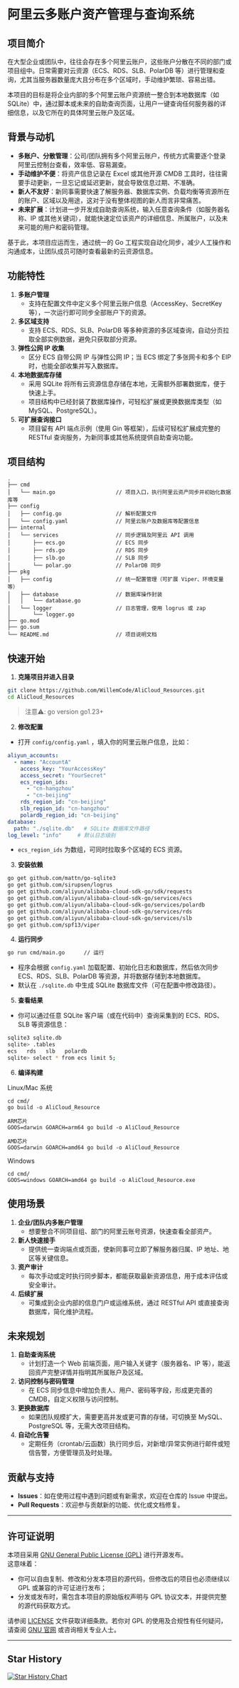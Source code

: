 # 阿里云多账户资产管理与查询系统

## 项目简介

在大型企业或团队中，往往会存在多个阿里云账户，这些账户分散在不同的部门或项目组中。日常需要对云资源（ECS、RDS、SLB、PolarDB 等）进行管理和查询，尤其当服务器数量庞大且分布在多个区域时，手动维护繁琐、容易出错。

本项目的目标是将企业内部的多个阿里云账户资源统一整合到本地数据库（如 SQLite）中，通过脚本或未来的自助查询页面，让用户一键查询任何服务器的详细信息，以及它所在的具体阿里云账户及区域。

## 背景与动机

- **多账户、分散管理**：公司/团队拥有多个阿里云账户，传统方式需要逐个登录阿里云控制台查看，效率低、容易漏查。
- **手动维护不便**：将资产信息记录在 Excel 或其他开源 CMDB 工具时，往往需要手动更新，一旦忘记或延迟更新，就会导致信息过期、不准确。
- **新人不友好**：新同事需要快速了解服务器、数据库实例、负载均衡等资源所在的账户、区域以及用途，这对于没有整体视图的新人而言非常痛苦。
- **未来扩展**：计划进一步开发成自助查询系统，输入任意查询条件（如服务器名称、IP 或其他关键词），就能快速定位该资产的详细信息、所属账户，以及未来可能的用户和密码管理。

基于此，本项目应运而生，通过统一的 Go 工程实现自动化同步，减少人工操作和沟通成本，让团队成员可随时查看最新的云资源信息。

## 功能特性

1. **多账户管理**
    - 支持在配置文件中定义多个阿里云账户信息（AccessKey、SecretKey 等），一次运行即可同步全部账户下的资源。
2. **多区域支持**
    - 支持 ECS、RDS、SLB、PolarDB 等多种资源的多区域查询，自动分页拉取全部实例数据，避免只获取部分资源。
3. **弹性公网 IP 收集**
    - 区分 ECS 自带公网 IP 与弹性公网 IP；当 ECS 绑定了多张网卡和多个 EIP 时，也能全部收集并写入数据库。
4. **本地数据库存储**
    - 采用 SQLite 将所有云资源信息存储在本地，无需额外部署数据库，便于快速上手。
    - 项目结构中已经封装了数据库操作，可轻松扩展或更换数据库类型（如 MySQL、PostgreSQL）。
5. **可扩展查询接口**
    - 项目留有 API 端点示例（使用 Gin 等框架），后续可轻松扩展成完整的 RESTful 查询服务，为新同事或其他系统提供自助查询功能。

## 项目结构

```
.
├── cmd
│   └── main.go                   // 项目入口，执行阿里云资产同步并初始化数据库等
├── config
│   ├── config.go                 // 解析配置文件
│   └── config.yaml               // 阿里云账户及数据库等配置信息
├── internal
│   └── services                  // 同步逻辑及阿里云 API 调用
│       ├── ecs.go                // ECS 同步
│       ├── rds.go                // RDS 同步
│       ├── slb.go                // SLB 同步
│       └── polar.go              // PolarDB 同步
├── pkg
│   ├── config                    // 统一配置管理（可扩展 Viper、环境变量等）
│   ├── database                  // 数据库操作封装
│   │   └── database.go
│   └── logger                    // 日志管理，使用 logrus 或 zap
│       └── logger.go
├── go.mod
├── go.sum
└── README.md                     // 项目说明文档
```

## 快速开始

1. **克隆项目并进入目录**
    
```bash
git clone https://github.com/WillemCode/AliCloud_Resources.git
cd AliCloud_Resources
```

> 注意⚠️: go version go1.23+
    
2. **修改配置**


* 打开 `config/config.yaml` ，填入你的阿里云账户信息，比如：

        
```yaml
aliyun_accounts:
  - name: "AccountA"
    access_key: "YourAccessKey"
    access_secret: "YourSecret"
    ecs_region_ids:
      - "cn-hangzhou"
      - "cn-beijing"
    rds_region_id: "cn-beijing"
    slb_region_id: "cn-hangzhou"
    polardb_region_id: "cn-beijing"
database:
  path: "./sqlite.db"   # SQLite 数据库文件路径
log_level: "info"     # 默认日志级别
```


* `ecs_region_ids` 为数组，可同时拉取多个区域的 ECS 资源。


3. **安装依赖**


```bash
go get github.com/mattn/go-sqlite3
go get github.com/sirupsen/logrus
go get github.com/aliyun/alibaba-cloud-sdk-go/sdk/requests
go get github.com/aliyun/alibaba-cloud-sdk-go/services/ecs
go get github.com/aliyun/alibaba-cloud-sdk-go/services/polardb
go get github.com/aliyun/alibaba-cloud-sdk-go/services/rds
go get github.com/aliyun/alibaba-cloud-sdk-go/services/slb
go get github.com/spf13/viper
```
    
4. **运行同步**
    
```bash
go run cmd/main.go      // 运行
```

* 程序会根据 `config.yaml` 加载配置、初始化日志和数据库，然后依次同步 ECS、RDS、SLB、PolarDB 等资源，并将数据存储到本地数据库。
* 默认在 `./sqlite.db` 中生成 SQLite 数据库文件（可在配置中修改路径）。

5. **查看结果**

* 你可以通过任意 SQLite 客户端（或在代码中）查询采集到的 ECS、RDS、SLB 等资源信息：

```bash
sqlite3 sqlite.db
sqlite> .tables
ecs   rds   slb   polardb
sqlite> select * from ecs limit 5;
```

6. **编译构建**

Linux/Mac 系统
```
cd cmd/
go build -o AliCloud_Resource

ARM芯片
GOOS=darwin GOARCH=arm64 go build -o AliCloud_Resource

AMD芯片
GOOS=darwin GOARCH=amd64 go build -o AliCloud_Resource
```

Windows
```
cd cmd/
GOOS=windows GOARCH=amd64 go build -o AliCloud_Resource.exe
```

## 使用场景

1. **企业/团队内多账户管理**
    - 想要整合不同项目组、部门的阿里云账号资源，快速查看全部资产。
2. **新人快速接手**
    - 提供统一查询端点或页面，使新同事可立即了解服务器归属、IP 地址、地区等关键信息。
3. **资产审计**
    - 每次手动或定时执行同步脚本，都能获取最新资源信息，用于成本评估或安全审计。
4. **后续扩展**
    - 可集成到企业内部的信息门户或运维系统，通过 RESTful API 或直接查询数据库，简化维护流程。

## 未来规划

1. **自助查询系统**
    - 计划打造一个 Web 前端页面，用户输入关键字（服务器名、IP 等），能返回资产完整详情并指明其所属账户及区域。
2. **访问控制与密码管理**
    - 在 ECS 同步信息中增加负责人、用户、密码等字段，形成更完善的 CMDB，自定义权限与访问控制。
3. **更换数据库**
    - 如果团队规模扩大，需要更高并发或更可靠的存储，可切换至 MySQL、PostgreSQL 等，无需大改项目结构。
4. **自动化告警**
    - 定期任务（crontab/云函数）执行同步后，对新增/异常实例进行邮件或短信告警，方便管理员及时处理。

## 贡献与支持
- **Issues**：如在使用过程中遇到问题或有新需求，欢迎在仓库的 Issue 中提出。
- **Pull Requests**：欢迎参与贡献新的功能、优化或文档修复。

---

## 许可证说明

本项目采用 [GNU General Public License (GPL)](./LICENSE) 进行开源发布。  
这意味着：

- 你可以自由复制、修改和分发本项目的源代码，但修改后的项目也必须继续以 GPL 或兼容的许可证进行发布；
- 分发或发布时，需包含本项目的原始版权声明与 GPL 协议文本，并提供完整的源代码获取方式。

请参阅 [LICENSE](./LICENSE) 文件获取详细条款。若你对 GPL 的使用及合规性有任何疑问，请查阅 [GNU 官网](https://www.gnu.org/licenses/) 或咨询相关专业人士。

---

## Star History

[![Star History Chart](https://api.star-history.com/svg?repos=WillemCode/AliCloud_Resources&type=Date)](https://www.star-history.com/#WillemCode/AliCloud_Resources&Date)
